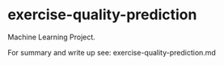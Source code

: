 exercise-quality-prediction
===============================

Machine Learning Project. 

For summary and write up see: exercise-quality-prediction.md
